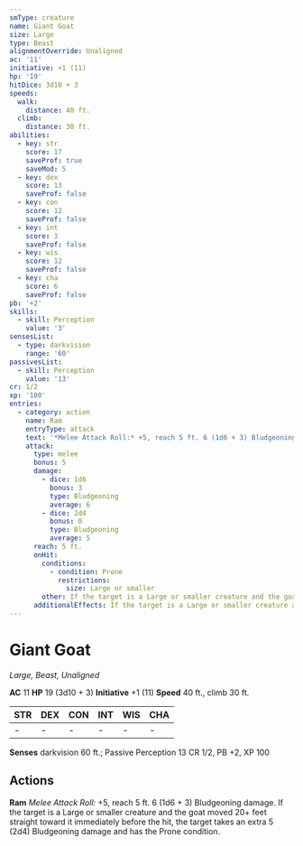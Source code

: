 ```yaml
---
smType: creature
name: Giant Goat
size: Large
type: Beast
alignmentOverride: Unaligned
ac: '11'
initiative: +1 (11)
hp: '19'
hitDice: 3d10 + 3
speeds:
  walk:
    distance: 40 ft.
  climb:
    distance: 30 ft.
abilities:
  - key: str
    score: 17
    saveProf: true
    saveMod: 5
  - key: dex
    score: 13
    saveProf: false
  - key: con
    score: 12
    saveProf: false
  - key: int
    score: 3
    saveProf: false
  - key: wis
    score: 12
    saveProf: false
  - key: cha
    score: 6
    saveProf: false
pb: '+2'
skills:
  - skill: Perception
    value: '3'
sensesList:
  - type: darkvision
    range: '60'
passivesList:
  - skill: Perception
    value: '13'
cr: 1/2
xp: '100'
entries:
  - category: action
    name: Ram
    entryType: attack
    text: '*Melee Attack Roll:* +5, reach 5 ft. 6 (1d6 + 3) Bludgeoning damage. If the target is a Large or smaller creature and the goat moved 20+ feet straight toward it immediately before the hit, the target takes an extra 5 (2d4) Bludgeoning damage and has the Prone condition.'
    attack:
      type: melee
      bonus: 5
      damage:
        - dice: 1d6
          bonus: 3
          type: Bludgeoning
          average: 6
        - dice: 2d4
          bonus: 0
          type: Bludgeoning
          average: 5
      reach: 5 ft.
      onHit:
        conditions:
          - condition: Prone
            restrictions:
              size: Large or smaller
        other: If the target is a Large or smaller creature and the goat moved 20+ feet straight toward it immediately before the hit, the target takes an extra 5 (2d4) Bludgeoning damage and has the Prone condition.
      additionalEffects: If the target is a Large or smaller creature and the goat moved 20+ feet straight toward it immediately before the hit, the target takes an extra 5 (2d4) Bludgeoning damage and has the Prone condition.
---
```


# Giant Goat
*Large, Beast, Unaligned*

**AC** 11
**HP** 19 (3d10 + 3)
**Initiative** +1 (11)
**Speed** 40 ft., climb 30 ft.

| STR | DEX | CON | INT | WIS | CHA |
| --- | --- | --- | --- | --- | --- |
| - | - | - | - | - | - |

**Senses** darkvision 60 ft.; Passive Perception 13
CR 1/2, PB +2, XP 100

## Actions

**Ram**
*Melee Attack Roll:* +5, reach 5 ft. 6 (1d6 + 3) Bludgeoning damage. If the target is a Large or smaller creature and the goat moved 20+ feet straight toward it immediately before the hit, the target takes an extra 5 (2d4) Bludgeoning damage and has the Prone condition.
